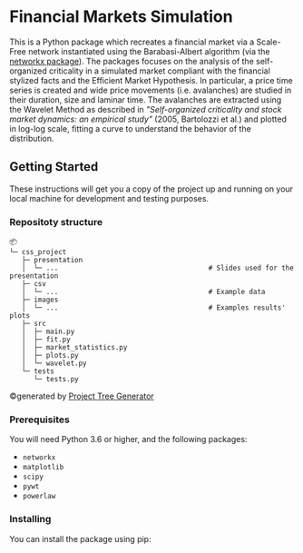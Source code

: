 # Financial Markets Simulation

This is a Python package which recreates a financial market via a Scale-Free network instantiated using the Barabasi-Albert algorithm (via the [networkx package](https://github.com/networkx/networkx)). The packages focuses on the analysis of the self-organized criticality in a simulated market compliant with the financial stylized facts and the Efficient Market Hypothesis. In particular, a price time series is created and wide price movements (i.e. avalanches) are studied in their duration, size and laminar time. The avalanches are extracted using the Wavelet Method as described in *"Self-organized criticality and stock market dynamics: an empirical study"* (2005, Bartolozzi et al.) and plotted in log-log scale, fitting a curve to understand the behavior of the distribution.

## Getting Started

These instructions will get you a copy of the project up and running on your local machine for development and testing purposes.

### Repositoty structure
```
📦 
└─ css_project
   ├─ presentation
   │  └─ ...                                     # Slides used for the presentation
   ├─ csv
   │  └─ ...                                     # Example data
   ├─ images
   │  └─ ...                                     # Examples results' plots
   ├─ src
   │  ├─ main.py
   │  ├─ fit.py
   │  ├─ market_statistics.py
   │  ├─ plots.py
   │  └─ wavelet.py
   └─ tests
      └─ tests.py
```
©generated by [Project Tree Generator](https://woochanleee.github.io/project-tree-generator)

### Prerequisites

You will need Python 3.6 or higher, and the following packages:

* `networkx`
* `matplotlib`
* `scipy`
* `pywt`
* `powerlaw`

### Installing

You can install the package using pip:


